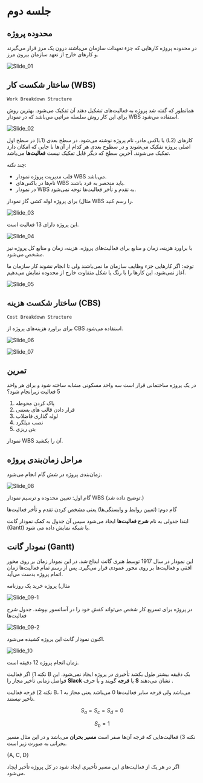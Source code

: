 # جلسه دوم

## محدوده پروژه

در محدوده پروژه کارهایی که جزء نعهدات سازمان می‌باشند درون یک مرز قرار می‌گیرند و کارهای خارج از تعهد سازمان بیرون مرز.

![Slide_01](/prjctrl/images/s01.jpg)

## ساختار شکست کار (WBS)

`Work Breakdown Structure`

همانطور که گفته شد پروژه به فعالیت‌های تشکیل دهند آن تفکیک می‌شود. بهترین روش برای این کار روش سلسله مراتبی می‌باشد که در نمودار WBS استفاده می‌شود.

![Slide_02](/prjctrl/images/s02.jpg)

در سطح اول (L1) یا باکس مادر، نام پروژه نوشته می‌شود. در سطح بعدی (L2) کارهای اصلی پروژه تفکیک می‌شوند و در سطوح بعدی هر کدام از آن‌ها نا جایی که امکان دارد تفکیک می‌شوند. آخرین سطح که دیگر قابل تفکیک نیست __فعالیت‌ها__ می‌باشد.

چند نکته:

- قلب مدیریت پروژه نمودار WBS می‌باشد.
- نام‌ها در باکس‌های WBS باید منحصر به فرد باشند.
- در نمودار WBS به تقدم و تأخر فعالیت‌ها توجه نمی‌شود.

مثال) برای پروژه لوله کشی گاز نمودار WBS را رسم کنید.

![Slide_03](/prjctrl/images/s03.jpg)

این پروژه دارای 13 فعالیت است.

![Slide_04](/prjctrl/images/s04.jpg)

با براورد هزینه، زمان و منابع برای فعالیت‌های پروژه، هزینه، زمان و منابع کل پروژه نیز مشخص می‌شود.

توجه: اگر کارهایی جزء وظایف سازمان ما نمی‌باشند ولی تا انجام نشوند کار سازمان ما آغاز نمی‌شود، این کارها را با رنگ یا شکل متفاوت خارج از محدوده نمایش می‌دهیم.

![Slide_05](/prjctrl/images/s05.jpg)

## ساختار شکست هزینه (CBS)

`Cost Breakdown Structure`

برای براورد هزینه‌های پروژه از CBS استفاده می‌شود.

![Slide_06](/prjctrl/images/s06.jpg)

![Slide_07](/prjctrl/images/s07.jpg)

## تمرین

در یک پروژه ساختمانی قرار است سه واحد مسکونی مشابه ساخته شود و برای هر واحد 5 فعالیت زیرانجام
شود؟

1. پاک کردن محوطه
2. قرار دادن قالب های بستنی
3. لوله گذاری فاضلاب
4. نصب میلگرد
5. بتن ریزی

نمودار WBS آن را بکشید.

## مراحل زمان‌بندی پروژه

زمان‌بندی پروژه در شش گام انجام می‌شود.

![Slide_08](/prjctrl/images/s08.jpg)

گام اول: تعیین محدوده و ترسیم نمودار WBS (توضیح داده شد.)

گام دوم: (تعیین روابط و وابستگی‌ها) یعنی مشخص کردن تقدم و تأخر فعالیت‌ها

 ابتدا جدولی به نام __شرح فعالیت‌ها__ ایجاد می‌شود سپس آن جدول به کمک نمودار گانت (Gantt) یا شبکه نمایش داده می شود.

## نمودار گانت (Gantt)

این نمودار در سال 1917 توسط هنری گانت ابداع شد. در این نمودار زمان بر روی محور افقی و فعالیت‌ها بر روی محور عمودی قرار می‌گیرد. پس از رسم تمام فعالیت‌ها زمان اتمام پروژه بدست می‌آید.

مثال) پروژه خرید یک روزنامه

![Slide_09-1](/prjctrl/images/s09-1.jpg)

در پروژه برای تسریع کار شخص می‌تواند کفش خود را در آسانسور بپوشد.
جدول شرح فعالیت‌ها

![Slide_09-2](/prjctrl/images/s09-2.jpg)

اکنون نمودار گانت این پروژه کشیده می‌شود.

![Slide_10](/prjctrl/images/s10.jpg)

زمان انجام پروژه 12 دقیقه است.

نکته 1) اگر فعالیت B یک دقیقه بیشتر طول بکشد تأخیری در پروژه ایجاد نمی‌شود. این فواصل زمانی تأخیر مجاز را __Slack__ یا __فرجه__ گویند و با حرف __S__  نشان می‌دهند .

نکته 2) فرجه فعالیت B، 1 می‌باشد ولی فرجه سایر فعالیت‌ها 0 می‌باشد یعنی مجاز به تاخیر نیستند.

$$ S_a = S_c = S_d = 0 $$

$$ S_b = 1 $$

نکته 3) فعالیت‌هایی که فرجه آن‌ها صفر است __مسیر بحران__ می‌باشد و در این مثال مسیر بحرانی به صورت زیر است.

{A, C, D}

اگر در هر یک از فعالیت‌های این مسیر تأخیری ایجاد شود در کل پروژه تأخیر ایجاد می‌شود.
